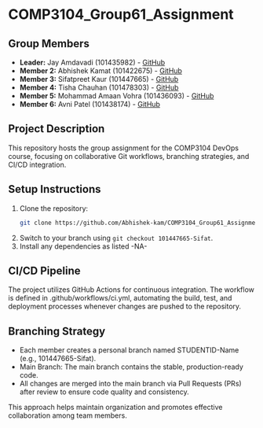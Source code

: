 # COMP3104_Group61_Assignment

## Group Members
- **Leader:** Jay Amdavadi (101435982) - [GitHub](https://github.com/priteshpatel)
- **Member 2:** Abhishek Kamat (101422675) - [GitHub](https://github.com/Abhishek-kam)
- **Member 3:** Sifatpreet Kaur (101447665) - [GitHub](https://github.com/johnsmith)
- **Member 4:** Tisha Chauhan (101478303) - [GitHub](https://github.com/johnsmith)
- **Member 5:** Mohammad Amaan Vohra (101436093) - [GitHub](https://github.com/johnsmith)
- **Member 6:** Avni Patel (101438174) - [GitHub](https://github.com/johnsmith)

## Project Description
This repository hosts the group assignment for the COMP3104 DevOps course, focusing on collaborative Git workflows, branching strategies, and CI/CD integration.

## Setup Instructions
1. Clone the repository:
   ```bash
   git clone https://github.com/Abhishek-kam/COMP3104_Group61_Assignment.git

2. Switch to your branch using `git checkout 101447665-Sifat`.
3. Install any dependencies as listed -NA-

## CI/CD Pipeline
The project utilizes GitHub Actions for continuous integration. 
The workflow is defined in .github/workflows/ci.yml, automating the build, test, 
and deployment processes whenever changes are pushed to the repository.

## Branching Strategy
- Each member creates a personal branch named STUDENTID-Name (e.g., 101447665-Sifat).
- Main Branch: The main branch contains the stable, production-ready code.
- All changes are merged into the main branch via Pull Requests (PRs) after review to ensure code quality and consistency.

This approach helps maintain organization and promotes effective collaboration among team members.
